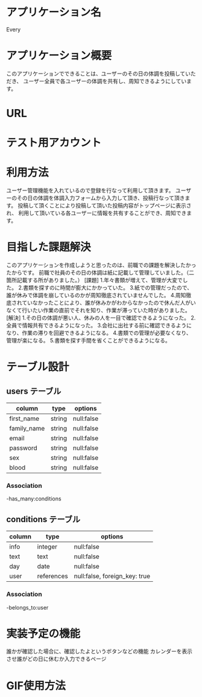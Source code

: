 # アプリケーション名
Every

# アプリケーション概要
このアプリケーションでできることは、ユーザーのその日の体調を投稿していただき、
ユーザー全員で各ユーザーの体調を共有し、周知できるようにしています。

# URL

# テスト用アカウント

# 利用方法 
ユーザー管理機能を入れているので登録を行なって利用して頂きます。
ユーザーのその日の体調を体調入力フォームから入力して頂き、投稿行なって頂きます。
投稿して頂くことにより投稿して頂いた投稿内容がトップページに表示され、
利用して頂いている各ユーザーに情報を共有することができ、周知できます。

# 目指した課題解決
このアプリケーションを作成しようと思ったのは、前職での課題を解決したかったからです。
前職で社員のその日の体調は紙に記載して管理していました。（二箇所記載する所がありました。）
[課題]
1.年々書類が増えて、管理が大変でした。
2.書類を探すのに時間が膨大にかかっていた。
3.紙での管理だったので、誰が休みで体調を崩しているのかが周知徹底されていませんでした。
4.周知徹底されていなかったことにより、誰が休みかがわからなかったので休んだ人がいなくて行いたい作業の直前でそれを知り、作業が滞っていた時がありました。
[解決]
1.その日の体調が悪い人、休みの人を一目で確認できるようになった。
2.全員で情報共有できるようになった。
3.会社に出社する前に確認できるようになり、作業の滞りを回避できるようになる。
4.書類での管理が必要なくなり、管理が楽になる。
5.書類を探す手間を省くことができるようになる。

# テーブル設計

## users テーブル

| column     	| type   	| options    	|
|------------	|--------	|------------	|
| first_name  | string 	| null:false 	|
| family_name | string 	| null:false 	|
| email      	| string 	| null:false 	|
| password   	| string 	| null:false 	|
| sex        	| string 	| null:false 	|
| blood      	| string 	| null:false 	|

### Association
  
-has_many:conditions

## conditions テーブル

| column   	| type       	| options                       	|
|----------	|------------	|-------------------------------	|
| info     	| integer    	| null:false                    	|
| text      | text       	| null:false                    	|
| day      	| date       	| null:false                    	|
| user     	| references 	| null:false, foreign_key: true 	|

### Association

-belongs_to:user



# 実装予定の機能
誰かが確認した場合に、確認したよというボタンなどの機能
カレンダーを表示させ誰がどの日に休むか入力できるページ


# GIF使用方法
